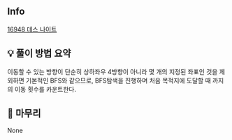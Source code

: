 ## Info
[16948 데스 나이트](https://www.acmicpc.net/problem/16948)

## 💡 풀이 방법 요약
이동할 수 있는 방향이 단순히 상하좌우 4방향이 아니라 몇 개의 지정된 좌표인 것을 제외하면 기본적인 BFS와 같으므로, BFS탐색을 진행하며 처음 목적지에 도달할 때 까지의 이동 횟수를 카운트한다.

## 🙂 마무리
None
